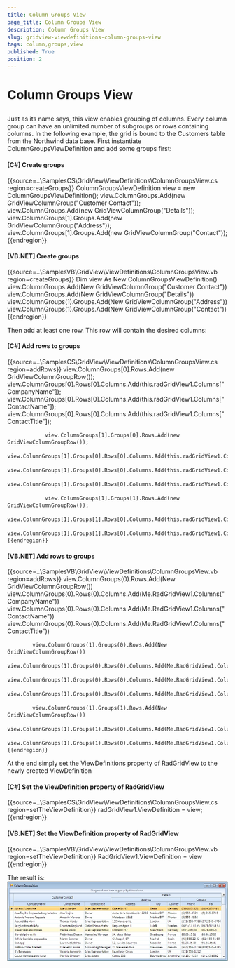 ```yaml
---
title: Column Groups View
page_title: Column Groups View
description: Column Groups View
slug: gridview-viewdefinitions-column-groups-view
tags: column,groups,view
published: True
position: 2
---
```


# Column Groups View



## 

Just as its name says, this view enables grouping of columns. Every column group can have an unlimited number of subgroups or
          rows containing columns. In the following example, the grid is bound to the Customers table from the Northwind data base. 
          First instantiate ColumnGroupsViewDefinition and add some groups first:

#### __[C#] Create groups__

{{source=..\SamplesCS\GridView\ViewDefinitions\ColumnGroupsView.cs region=createGroups}}
	            ColumnGroupsViewDefinition view = new ColumnGroupsViewDefinition();
	            view.ColumnGroups.Add(new GridViewColumnGroup("Customer Contact"));
	            view.ColumnGroups.Add(new GridViewColumnGroup("Details"));
	            view.ColumnGroups[1].Groups.Add(new GridViewColumnGroup("Address"));
	            view.ColumnGroups[1].Groups.Add(new GridViewColumnGroup("Contact"));
	{{endregion}}



#### __[VB.NET] Create groups__

{{source=..\SamplesVB\GridView\ViewDefinitions\ColumnGroupsView.vb region=createGroups}}
	        Dim view As New ColumnGroupsViewDefinition()
	        view.ColumnGroups.Add(New GridViewColumnGroup("Customer Contact"))
	        view.ColumnGroups.Add(New GridViewColumnGroup("Details"))
	        view.ColumnGroups(1).Groups.Add(New GridViewColumnGroup("Address"))
	        view.ColumnGroups(1).Groups.Add(New GridViewColumnGroup("Contact"))
	{{endregion}}



Then add at least one row. This row will contain the desired columns:

#### __[C#] Add rows to groups__

{{source=..\SamplesCS\GridView\ViewDefinitions\ColumnGroupsView.cs region=addRows}}
	            view.ColumnGroups[0].Rows.Add(new GridViewColumnGroupRow());
	            view.ColumnGroups[0].Rows[0].Columns.Add(this.radGridView1.Columns["CompanyName"]);
	            view.ColumnGroups[0].Rows[0].Columns.Add(this.radGridView1.Columns["ContactName"]);
	            view.ColumnGroups[0].Rows[0].Columns.Add(this.radGridView1.Columns["ContactTitle"]);
	
	            view.ColumnGroups[1].Groups[0].Rows.Add(new GridViewColumnGroupRow());
	            view.ColumnGroups[1].Groups[0].Rows[0].Columns.Add(this.radGridView1.Columns["Address"]);
	            view.ColumnGroups[1].Groups[0].Rows[0].Columns.Add(this.radGridView1.Columns["City"]);
	            view.ColumnGroups[1].Groups[0].Rows[0].Columns.Add(this.radGridView1.Columns["Country"]);
	
	            view.ColumnGroups[1].Groups[1].Rows.Add(new GridViewColumnGroupRow());
	            view.ColumnGroups[1].Groups[1].Rows[0].Columns.Add(this.radGridView1.Columns["Phone"]);
	            view.ColumnGroups[1].Groups[1].Rows[0].Columns.Add(this.radGridView1.Columns["Fax"]);
	{{endregion}}



#### __[VB.NET] Add rows to groups__

{{source=..\SamplesVB\GridView\ViewDefinitions\ColumnGroupsView.vb region=addRows}}
	        view.ColumnGroups(0).Rows.Add(New GridViewColumnGroupRow())
	        view.ColumnGroups(0).Rows(0).Columns.Add(Me.RadGridView1.Columns("CompanyName"))
	        view.ColumnGroups(0).Rows(0).Columns.Add(Me.RadGridView1.Columns("ContactName"))
	        view.ColumnGroups(0).Rows(0).Columns.Add(Me.RadGridView1.Columns("ContactTitle"))
	
	        view.ColumnGroups(1).Groups(0).Rows.Add(New GridViewColumnGroupRow())
	        view.ColumnGroups(1).Groups(0).Rows(0).Columns.Add(Me.RadGridView1.Columns("Address"))
	        view.ColumnGroups(1).Groups(0).Rows(0).Columns.Add(Me.RadGridView1.Columns("City"))
	        view.ColumnGroups(1).Groups(0).Rows(0).Columns.Add(Me.RadGridView1.Columns("Country"))
	
	        view.ColumnGroups(1).Groups(1).Rows.Add(New GridViewColumnGroupRow())
	        view.ColumnGroups(1).Groups(1).Rows(0).Columns.Add(Me.RadGridView1.Columns("Phone"))
	        view.ColumnGroups(1).Groups(1).Rows(0).Columns.Add(Me.RadGridView1.Columns("Fax"))
	{{endregion}}



At the end simply set the ViewDefinitions property of RadGridView to the newly created ViewDefinition

#### __[C#] Set the ViewDefinition property of RadGridView__

{{source=..\SamplesCS\GridView\ViewDefinitions\ColumnGroupsView.cs region=setTheViewDefinition}}
	            radGridView1.ViewDefinition = view;
	{{endregion}}



#### __[VB.NET] Set the ViewDefinition property of RadGridView__

{{source=..\SamplesVB\GridView\ViewDefinitions\ColumnGroupsView.vb region=setTheViewDefinition}}
	        RadGridView1.ViewDefinition = view
	{{endregion}}



The result is:![gridview-viewdefinitions-column-groups-view 001](images/gridview-viewdefinitions-column-groups-view001.jpg)
